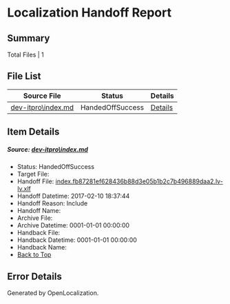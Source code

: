 # <a name='report-top'></a> Localization Handoff Report

## Summary
 Total Files | 1

## File List
 Source File | Status | Details 
 ----------- | ------ | ------- 
 [dev-itpro\index.md](https://github.com/OpenLocalizationTestOrg/AX-Docs-Sandbox/blob/69fc26ce0f7245cd05adedd5b293e26a5d41edd0/dev-itpro/index.md) | HandedOffSuccess | [Details](#97d768878dd39d011e58eef9f43c3ebd535edeff1181)

## Item Details
##### <a name='97d768878dd39d011e58eef9f43c3ebd535edeff1181'></a> Source: [dev-itpro\index.md](https://github.com/OpenLocalizationTestOrg/AX-Docs-Sandbox/blob/69fc26ce0f7245cd05adedd5b293e26a5d41edd0/dev-itpro/index.md)
* Status: HandedOffSuccess
* Target File: 
* Handoff File: [index.fb87281ef628436b88d3e05b1b2c7b496889daa2.lv-lv.xlf](https://github.com/OpenLocalizationTestOrg/AX-Docs-Sandbox.handoff/blob/260ac2bd31493ecf6a8702428c0614209638c1d1/ol-handoff/OpenLocalizationTestOrg/AX-Docs-Sandbox.lv-lv/master/do-not-translate/index.fb87281ef628436b88d3e05b1b2c7b496889daa2.lv-lv.xlf)
* Handoff Datetime: 2017-02-10 18:37:44
* Handoff Reason: Include
* Handoff Name: 
* Archive File: 
* Archive Datetime: 0001-01-01 00:00:00
* Handback File: 
* Handback Datetime: 0001-01-01 00:00:00
* Handback Name: 
* [Back to Top](#report-top)


## Error Details

Generated by OpenLocalization.
